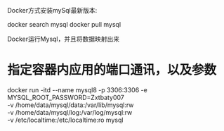 
Docker方式安装mySql最新版本:

docker search mysql
docker pull mysql

Docker运行Mysql，并且将数据映射出来

# 指定容器内应用的端口通讯，以及参数
docker run -itd --name mysql8 -p 3306:3306 -e MYSQL_ROOT_PASSWORD=Zxtbaty007 \
-v /home/data/mysql/data:/var/lib/mysql:rw \
-v /home/data/mysql/log:/var/log/mysql:rw \
-v /etc/localtime:/etc/localtime:ro mysql  



